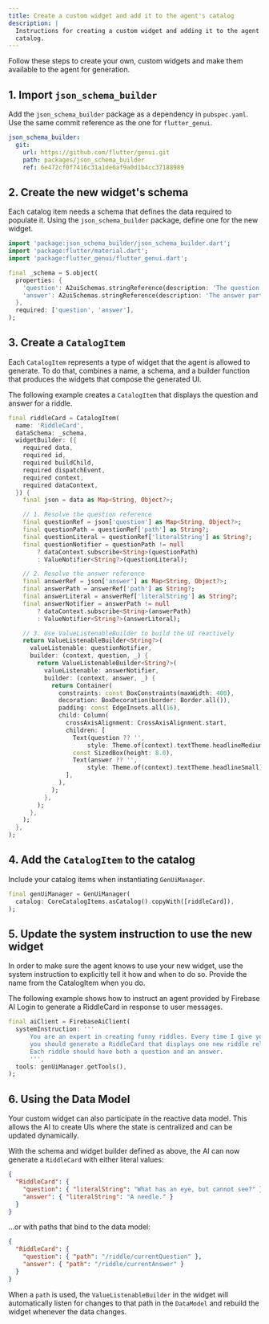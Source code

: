 ```yaml
---
title: Create a custom widget and add it to the agent's catalog
description: |
  Instructions for creating a custom widget and adding it to the agent's
  catalog.
---
```


Follow these steps to create your own, custom widgets and make them available
to the agent for generation.

## 1. Import `json_schema_builder`

Add the `json_schema_builder` package as a dependency in `pubspec.yaml`. Use the
same commit reference as the one for `flutter_genui`.

```yaml
json_schema_builder:
  git:
    url: https://github.com/flutter/genui.git
    path: packages/json_schema_builder
    ref: 6e472cf0f7416c31a1de6af9a0d1b4cc37188989
```

## 2. Create the new widget's schema

Each catalog item needs a schema that defines the data required to populate it.
Using the `json_schema_builder` package, define one for the new widget.

```dart
import 'package:json_schema_builder/json_schema_builder.dart';
import 'package:flutter/material.dart';
import 'package:flutter_genui/flutter_genui.dart';

final _schema = S.object(
  properties: {
    'question': A2uiSchemas.stringReference(description: 'The question part of a riddle.'),
    'answer': A2uiSchemas.stringReference(description: 'The answer part of a riddle.'),
  },
  required: ['question', 'answer'],
);
```

## 3. Create a `CatalogItem`

Each `CatalogItem` represents a type of widget that the agent is allowed to
generate. To do that, combines a name, a schema, and a builder function that
produces the widgets that compose the generated UI.

The following example creates a `CatalogItem` that displays the question and
answer for a riddle.

```dart
final riddleCard = CatalogItem(
  name: 'RiddleCard',
  dataSchema: _schema,
  widgetBuilder: ({
    required data,
    required id,
    required buildChild,
    required dispatchEvent,
    required context,
    required dataContext,
  }) {
    final json = data as Map<String, Object?>;

    // 1. Resolve the question reference
    final questionRef = json['question'] as Map<String, Object?>;
    final questionPath = questionRef['path'] as String?;
    final questionLiteral = questionRef['literalString'] as String?;
    final questionNotifier = questionPath != null
        ? dataContext.subscribe<String>(questionPath)
        : ValueNotifier<String?>(questionLiteral);

    // 2. Resolve the answer reference
    final answerRef = json['answer'] as Map<String, Object?>;
    final answerPath = answerRef['path'] as String?;
    final answerLiteral = answerRef['literalString'] as String?;
    final answerNotifier = answerPath != null
        ? dataContext.subscribe<String>(answerPath)
        : ValueNotifier<String?>(answerLiteral);

    // 3. Use ValueListenableBuilder to build the UI reactively
    return ValueListenableBuilder<String?>(
      valueListenable: questionNotifier,
      builder: (context, question, _) {
        return ValueListenableBuilder<String?>(
          valueListenable: answerNotifier,
          builder: (context, answer, _) {
            return Container(
              constraints: const BoxConstraints(maxWidth: 400),
              decoration: BoxDecoration(border: Border.all()),
              padding: const EdgeInsets.all(16),
              child: Column(
                crossAxisAlignment: CrossAxisAlignment.start,
                children: [
                  Text(question ?? '',
                      style: Theme.of(context).textTheme.headlineMedium),
                  const SizedBox(height: 8.0),
                  Text(answer ?? '',
                      style: Theme.of(context).textTheme.headlineSmall),
                ],
              ),
            );
          },
        );
      },
    );
  },
);
```

## 4. Add the `CatalogItem` to the catalog

Include your catalog items when instantiating `GenUiManager`.

```dart
final genUiManager = GenUiManager(
  catalog: CoreCatalogItems.asCatalog().copyWith([riddleCard]),
);
```

## 5. Update the system instruction to use the new widget

In order to make sure the agent knows to use your new widget, use the system
instruction to explicitly tell it how and when to do so. Provide the name from
the CatalogItem when you do.

The following example shows how to instruct an agent provided by Firebase AI
Login to generate a RiddleCard in response to user messages.

```dart
final aiClient = FirebaseAiClient(
  systemInstruction: '''
      You are an expert in creating funny riddles. Every time I give you a word,
      you should generate a RiddleCard that displays one new riddle related to that word.
      Each riddle should have both a question and an answer.
      ''',
  tools: genUiManager.getTools(),
);
```

## 6. Using the Data Model

Your custom widget can also participate in the reactive data model. This allows the AI to create UIs where the state is centralized and can be updated dynamically.

With the schema and widget builder defined as above, the AI can now generate a `RiddleCard` with either literal values:

```json
{
  "RiddleCard": {
    "question": { "literalString": "What has an eye, but cannot see?" },
    "answer": { "literalString": "A needle." }
  }
}
```

...or with paths that bind to the data model:

```json
{
  "RiddleCard": {
    "question": { "path": "/riddle/currentQuestion" },
    "answer": { "path": "/riddle/currentAnswer" }
  }
}
```

When a `path` is used, the `ValueListenableBuilder` in the widget will automatically listen for changes to that path in the `DataModel` and rebuild the widget whenever the data changes.
